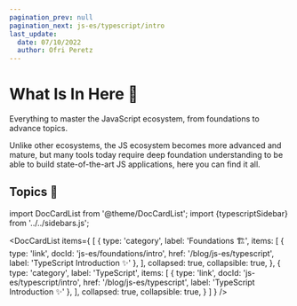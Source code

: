 ```yaml
---
pagination_prev: null
pagination_next: js-es/typescript/intro
last_update:
  date: 07/10/2022
  author: Ofri Peretz
---
```


# What Is In Here 🚀

Everything to master the JavaScript ecosystem, from foundations to advance topics.

Unlike other ecosystems, the JS ecosystem becomes more advanced and mature, but many tools today require deep foundation understanding to be able to build state-of-the-art JS applications, here you can find it all.

<!-- <div onClick={() => console.log(typescriptSidebar)} >fsdsdksjfpsdajfpjdskpfjsd</div> -->

## Topics 🦉

import DocCardList from '@theme/DocCardList';
import {typescriptSidebar} from '../../sidebars.js';

<DocCardList items={
[
{
type: 'category',
label: 'Foundations 🏗',
items: [
{
type: 'link',
docId: 'js-es/foundations/intro',
href: '/blog/js-es/typescript',
label: 'TypeScript Introduction ✨'
},
],
collapsed: true,
collapsible: true,
},
{
type: 'category',
label: 'TypeScript',
items: [
{
type: 'link',
docId: 'js-es/typescript/intro',
href: '/blog/js-es/typescript',
label: 'TypeScript Introduction ✨'
},
],
collapsed: true,
collapsible: true,
}
]
} />

<!-- type: 'link',
docId: 'js-es/typescript/intro',
href: '/blog/js-es/typescript',
label: 'Introduction ✨' -->

<!-- <DocCardList items={typescriptSidebar} /> -->

<!-- mdx -->

<!-- import { useCurrentSidebarCategory } from '@docusaurus/theme-common';

<DocCardList items={useCurrentSidebarCategory().items} />  -->
